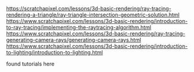 

https://scratchapixel.com/lessons/3d-basic-rendering/ray-tracing-rendering-a-triangle/ray-triangle-intersection-geometric-solution.html
https://www.scratchapixel.com/lessons/3d-basic-rendering/introduction-to-ray-tracing/implementing-the-raytracing-algorithm.html
https://www.scratchapixel.com/lessons/3d-basic-rendering/ray-tracing-generating-camera-rays/generating-camera-rays.html
https://www.scratchapixel.com/lessons/3d-basic-rendering/introduction-to-lighting/introduction-to-lighting.html


found tutorials here
